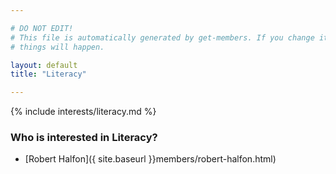 ```yaml
---

# DO NOT EDIT!
# This file is automatically generated by get-members. If you change it, bad
# things will happen.

layout: default
title: "Literacy"

---
```


{% include interests/literacy.md %}

### Who is interested in Literacy?


* [Robert Halfon]({ site.baseurl }}members/robert-halfon.html)
